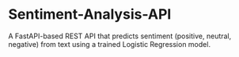 # Sentiment-Analysis-API
A FastAPI-based REST API that predicts sentiment (positive, neutral, negative) from text using a trained Logistic Regression model.
